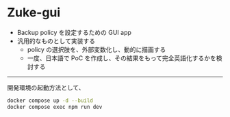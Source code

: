 # Zuke-gui

- Backup policy を設定するための GUI app
- 汎用的なものとして実装する
  - policy の選択肢を、外部変数化し、動的に描画する
  - 一度、日本語で PoC を作成し、その結果をもって完全英語化するかを検討する

---

開発環境の起動方法として、

```bash
docker compose up -d --build
docker compose exec npm run dev
```
